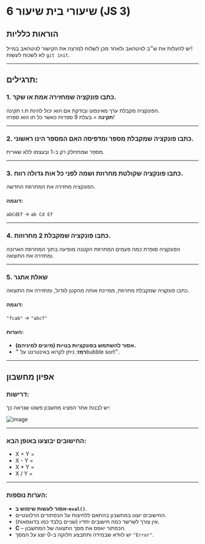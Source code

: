 # שיעורי בית שיעור 6 (JS 3)

## הוראות כלליות
יש להעלות את ש״ב לגיטהאב ולאחר מכן לשלוח למרצה את הקישור לגיטהאב במייל!  
לא לשכוח לעשות `git init`.

---

## תרגילים:

### 1. כתבו פונקציה שמחזירה אמת או שקר.
הפונקציה מקבלת ערך מאינפוט ובודקת אם הוא יכול להיות ת.ז תקינה.  
**תקינה** = בעלת 9 ספרות כאשר כל תו הוא ספרה!

---

### 2. כתבו פונקציה שמקבלת מספר ומדפיסה האם המספר הינו ראשוני.
מספר שמתחלק רק ב-1 ובעצמו ללא שארית.

---

### 3. כתבו פונקציה שקולטת מחרוזת ושמה לפני כל אות גדולה רווח.
הפונקציה מחזירה את המחרוזת החדשה.  

#### דוגמה:  
`abCdEf` → `ab Cd Ef`

---

### 4. כתבו פונקציה שמקבלת 2 מחרוזות.
הפונקציה סופרת כמה פעמים המחרוזת הקטנה מופיעה בתוך המחרוזת הארוכה ומחזירה את התוצאה.

---

### 5. **שאלת אתגר**  
כתבו פונקציה שמקבלת מחרוזת, ממיינת אותה מהקטן לגדול, ומחזירה את התוצאה.  

#### דוגמה:  
`"fcab"` → `"abcf"`

#### הערות:  
- **אסור להשתמש בפונקציות בנויות (מיונים למיניהם).**
- **רמז**: ניתן לקרוא באינטרנט על ״bubble sort״.

---

## אפיון מחשבון

### דרישות:
יש לבנות אתר המציג מחשבון פשוט שנראה כך:  

![image](https://github.com/user-attachments/assets/6dc02f37-88c8-4694-a6e6-e18ac98ca101)

---

### החישובים יבוצעו באופן הבא:
- X + Y =  
- X - Y =  
- X * Y =  
- X / Y =  

---

### הערות נוספות:
- **אסור לעשות שימוש ב-`eval()`**.  
- החישובים יוצגו במחשבון בהתאם ללחיצות על הכפתורים הרלוונטיים.  
- אין צורך לשרשר כמה חישובים יחדיו (שניים בלבד כמו בדוגמאות).  
- **C** – הכפתור יאפס את מסך התצוגה של המחשבון.  
- יש לוודא שבמידה ותתבצע חלוקה ב-0 יוצג על המסך `"Error"`.
